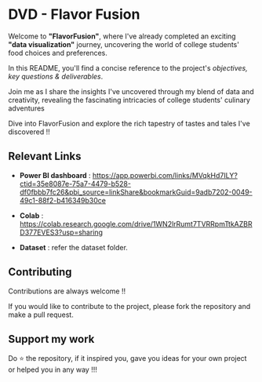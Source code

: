 
# DVD - Flavor Fusion

Welcome to **"FlavorFusion"**, where I've already completed an exciting **"data visualization"** journey, uncovering the world of college students' food choices and preferences. 

In this README, you'll find a concise reference to the project's *objectives, key questions & deliverables*. 

Join me as I share the insights I've uncovered through my blend of data and creativity, revealing the fascinating intricacies of college students' culinary adventures

Dive into FlavorFusion and explore the rich tapestry of tastes and tales I've discovered !!

##

## Relevant Links

- **Power BI dashboard** : 
https://app.powerbi.com/links/MVqkHd7ILY?ctid=35e8087e-75a7-4479-b528-df0fbbb7fc26&pbi_source=linkShare&bookmarkGuid=9adb7202-0049-49c1-88f2-b416349b30ce

- **Colab** : 
https://colab.research.google.com/drive/1WN2lrRumt7TVRRpmTtkAZBRD377EVES3?usp=sharing

- **Dataset** : refer the dataset folder. 

##

## Contributing

Contributions are always welcome !!

If you would like to contribute to the project, please fork the repository and make a pull request.



## Support my work 
Do ⭐ the repository, if it inspired you, gave you ideas for your own project or helped you in any way !!!
